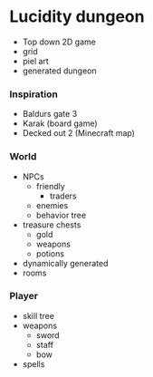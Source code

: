 # Lucidity dungeon

- Top down 2D game
- grid
- piel art
- generated dungeon

### Inspiration
- Baldurs gate 3
- Karak (board game)
- Decked out 2 (Minecraft map)

### World
- NPCs
  - friendly
    - traders
  - enemies
  - behavior tree
- treasure chests
  - gold
  - weapons
  - potions
- dynamically generated
- rooms

### Player
- skill tree
- weapons
  - sword
  - staff
  - bow
- spells


